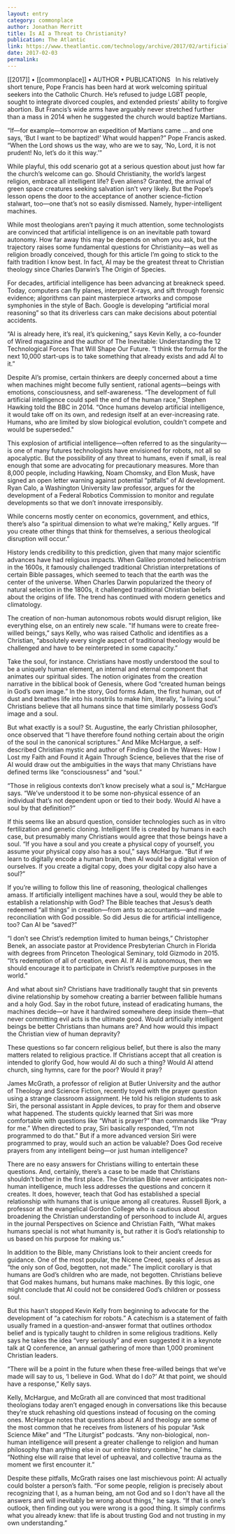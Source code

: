 ```yaml
---
layout: entry
category: commonplace
author: Jonathan Merritt
title: Is AI a Threat to Christianity?
publication: The Atlantic
link: https://www.theatlantic.com/technology/archive/2017/02/artificial-intelligence-christianity/515463/
date: 2017-02-03
permalink: 
---
```


[[2017]] • [[commonplace]] • AUTHOR • PUBLICATIONS 
 
In his relatively short tenure, Pope Francis has been hard at work welcoming spiritual seekers into the Catholic Church. He’s refused to judge LGBT people, sought to integrate divorced couples, and extended priests’ ability to forgive abortion. But Francis’s wide arms have arguably never stretched further than a mass in 2014 when he suggested the church would baptize Martians.

“If—for example—tomorrow an expedition of Martians came … and one says, ‘But I want to be baptized!’ What would happen?” Pope Francis asked. “When the Lord shows us the way, who are we to say, ‘No, Lord, it is not prudent! No, let’s do it this way.’”

While playful, this odd scenario got at a serious question about just how far the church’s welcome can go. Should Christianity, the world’s largest religion, embrace all intelligent life? Even aliens? Granted, the arrival of green space creatures seeking salvation isn’t very likely. But the Pope’s lesson opens the door to the acceptance of another science-fiction stalwart, too—one that’s not so easily dismissed. Namely, hyper-intelligent machines.

While most theologians aren’t paying it much attention, some technologists are convinced that artificial intelligence is on an inevitable path toward autonomy. How far away this may be depends on whom you ask, but the trajectory raises some fundamental questions for Christianity—as well as religion broadly conceived, though for this article I’m going to stick to the faith tradition I know best. In fact, AI may be the greatest threat to Christian theology since Charles Darwin’s The Origin of Species.

For decades, artificial intelligence has been advancing at breakneck speed. Today, computers can fly planes, interpret X-rays, and sift through forensic evidence; algorithms can paint masterpiece artworks and compose symphonies in the style of Bach. Google is developing “artificial moral reasoning” so that its driverless cars can make decisions about potential accidents.

“AI is already here, it’s real, it’s quickening,” says Kevin Kelly, a co-founder of Wired magazine and the author of The Inevitable: Understanding the 12 Technological Forces That Will Shape Our Future. “I think the formula for the next 10,000 start-ups is to take something that already exists and add AI to it.”

Despite AI’s promise, certain thinkers are deeply concerned about a time when machines might become fully sentient, rational agents—beings with emotions, consciousness, and self-awareness. “The development of full artificial intelligence could spell the end of the human race,” Stephen Hawking told the BBC in 2014. “Once humans develop artificial intelligence, it would take off on its own, and redesign itself at an ever-increasing rate. Humans, who are limited by slow biological evolution, couldn't compete and would be superseded."

This explosion of artificial intelligence—often referred to as the singularity—is one of many futures technologists have envisioned for robots, not all so apocalyptic. But the possibility of any threat to humans, even if small, is real enough that some are advocating for precautionary measures. More than 8,000 people, including Hawking, Noam Chomsky, and Elon Musk, have signed an open letter warning against potential “pitfalls” of AI development. Ryan Calo, a Washington University law professor, argues for the development of a Federal Robotics Commission to monitor and regulate developments so that we don’t innovate irresponsibly.

While concerns mostly center on economics, government, and ethics, there’s also “a spiritual dimension to what we’re making,” Kelly argues. “If you create other things that think for themselves, a serious theological disruption will occur.”

History lends credibility to this prediction, given that many major scientific advances have had religious impacts. When Galileo promoted heliocentrism in the 1600s, it famously challenged traditional Christian interpretations of certain Bible passages, which seemed to teach that the earth was the center of the universe. When Charles Darwin popularized the theory of natural selection in the 1800s, it challenged traditional Christian beliefs about the origins of life. The trend has continued with modern genetics and climatology.

The creation of non-human autonomous robots would disrupt religion, like everything else, on an entirely new scale. "If humans were to create free-willed beings,” says Kelly, who was raised Catholic and identifies as a Christian, “absolutely every single aspect of traditional theology would be challenged and have to be reinterpreted in some capacity.”

Take the soul, for instance. Christians have mostly understood the soul to be a uniquely human element, an internal and eternal component that animates our spiritual sides. The notion originates from the creation narrative in the biblical book of Genesis, where God “created human beings in God’s own image.” In the story, God forms Adam, the first human, out of dust and breathes life into his nostrils to make him, literally, “a living soul.” Christians believe that all humans since that time similarly possess God’s image and a soul.

But what exactly is a soul? St. Augustine, the early Christian philosopher, once observed that “I have therefore found nothing certain about the origin of the soul in the canonical scriptures.” And Mike McHargue, a self-described Christian mystic and author of Finding God in the Waves: How I Lost my Faith and Found it Again Through Science, believes that the rise of AI would draw out the ambiguities in the ways that many Christians have defined terms like “consciousness” and “soul.”

“Those in religious contexts don’t know precisely what a soul is,” McHargue says. “We’ve understood it to be some non-physical essence of an individual that’s not dependent upon or tied to their body. Would AI have a soul by that definition?”

If this seems like an absurd question, consider technologies such as in vitro fertilization and genetic cloning. Intelligent life is created by humans in each case, but presumably many Christians would agree that those beings have a soul. “If you have a soul and you create a physical copy of yourself, you assume your physical copy also has a soul,” says McHargue. “But if we learn to digitally encode a human brain, then AI would be a digital version of ourselves. If you create a digital copy, does your digital copy also have a soul?”

If you’re willing to follow this line of reasoning, theological challenges amass. If artificially intelligent machines have a soul, would they be able to establish a relationship with God? The Bible teaches that Jesus’s death redeemed “all things” in creation—from ants to accountants—and made reconciliation with God possible. So did Jesus die for artificial intelligence, too? Can AI be “saved?”

“I don’t see Christ’s redemption limited to human beings,” Christopher Benek, an associate pastor at Providence Presbyterian Church in Florida with degrees from Princeton Theological Seminary, told Gizmodo in 2015. “It’s redemption of all of creation, even AI. If AI is autonomous, then we should encourage it to participate in Christ’s redemptive purposes in the world.”

And what about sin? Christians have traditionally taught that sin prevents divine relationship by somehow creating a barrier between fallible humans and a holy God. Say in the robot future, instead of eradicating humans, the machines decide—or have it hardwired somewhere deep inside them—that never committing evil acts is the ultimate good. Would artificially intelligent beings be better Christians than humans are? And how would this impact the Christian view of human depravity?

These questions so far concern religious belief, but there is also the many matters related to religious practice. If Christians accept that all creation is intended to glorify God, how would AI do such a thing? Would AI attend church, sing hymns, care for the poor? Would it pray?

James McGrath, a professor of religion at Butler University and the author of Theology and Science Fiction, recently toyed with the prayer question using a strange classroom assignment. He told his religion students to ask Siri, the personal assistant in Apple devices, to pray for them and observe what happened. The students quickly learned that Siri was more comfortable with questions like “What is prayer?” than commands like “Pray for me.” When directed to pray, Siri basically responded, “I’m not programmed to do that.” But if a more advanced version Siri were programmed to pray, would such an action be valuable? Does God receive prayers from any intelligent being—or just human intelligence?

There are no easy answers for Christians willing to entertain these questions. And, certainly, there’s a case to be made that Christians shouldn’t bother in the first place. The Christian Bible never anticipates non-human intelligence, much less addresses the questions and concern it creates. It does, however, teach that God has established a special relationship with humans that is unique among all creatures. Russell Bjork, a professor at the evangelical Gordon College who is cautious about broadening the Christian understanding of personhood to include AI, argues in the journal Perspectives on Science and Christian Faith, “What makes humans special is not what humanity is, but rather it is God’s relationship to us based on his purpose for making us.”

In addition to the Bible, many Christians look to their ancient creeds for guidance. One of the most popular, the Nicene Creed, speaks of Jesus as “the only son of God, begotten, not made.” The implicit corollary is that humans are God’s children who are made, not begotten. Christians believe that God makes humans, but humans make machines. By this logic, one might conclude that AI could not be considered God’s children or possess soul.

But this hasn’t stopped Kevin Kelly from beginning to advocate for the development of “a catechism for robots.” A catechism is a statement of faith usually framed in a question-and-answer format that outlines orthodox belief and is typically taught to children in some religious traditions. Kelly says he takes the idea “very seriously” and even suggested it in a keynote talk at Q conference, an annual gathering of more than 1,000 prominent Christian leaders.

“There will be a point in the future when these free-willed beings that we’ve made will say to us, ‘I believe in God. What do I do?’ At that point, we should have a response,” Kelly says.

Kelly, McHargue, and McGrath all are convinced that most traditional theologians today aren’t engaged enough in conversations like this because they’re stuck rehashing old questions instead of focusing on the coming ones. McHargue notes that questions about AI and theology are some of the most common that he receives from listeners of his popular “Ask Science Mike” and “The Liturgist” podcasts. “Any non-biological, non-human intelligence will present a greater challenge to religion and human philosophy than anything else in our entire history combine,” he claims. “Nothing else will raise that level of upheaval, and collective trauma as the moment we first encounter it.”

Despite these pitfalls, McGrath raises one last mischievous point: AI actually could bolster a person’s faith. “For some people, religion is precisely about recognizing that I, as a human being, am not God and so I don't have all the answers and will inevitably be wrong about things,” he says. “If that is one’s outlook, then finding out you were wrong is a good thing. It simply confirms what you already knew: that life is about trusting God and not trusting in my own understanding.”

